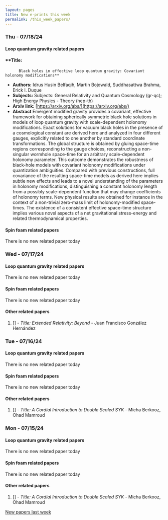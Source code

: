 ```yaml
---
layout: pages
title: New e-prints this week
permalink: /this_week_papers/
---
```




### Thu - 07/18/24

#### Loop quantum gravity related papers

#### **Title:
          Black holes in effective loop quantum gravity: Covariant holonomy modifications**
 - **Authors:** Idrus Husin Belfaqih, Martin Bojowald, Suddhasattwa Brahma, Erick I. Duque
 - **Subjects:** Subjects:
General Relativity and Quantum Cosmology (gr-qc); High Energy Physics - Theory (hep-th)
 - **Arxiv link:** [https://arxiv.org/abs/](https://arxiv.org/abs/)
 - **Abstract**
 Emergent modified gravity provides a covariant, effective framework for obtaining spherically symmetric black hole solutions in models of loop quantum gravity with scale-dependent holonomy modifications. Exact solutions for vacuum black holes in the presence of a cosmological constant are derived here and analyzed in four different gauges, explicitly related to one another by standard coordinate transformations. The global structure is obtained by gluing space-time regions corresponding to the gauge choices, reconstructing a non-singular wormhole space-time for an arbitrary scale-dependent holonomy parameter. This outcome demonstrates the robustness of black-hole models with covariant holonomy modifications under quantization ambiguities. Compared with previous constructions, full covariance of the resulting space-time models as derived here implies subtle new effects and leads to a novel understanding of the parameters in holonomy modifications, distinguishing a constant holonomy length from a possibly scale-dependent function that may change coefficients of holonomy terms. New physical results are obtained for instance in the context of a non-trivial zero-mass limit of holonomy-modified space-times. The existence of a consistent effective space-time structure implies various novel aspects of a net gravitational stress-energy and related thermodynamical properties. 

#### Spin foam related papers

There is no new related paper today 

### Wed - 07/17/24

#### Loop quantum gravity related papers

There is no new related paper today 

#### Spin foam related papers

There is no new related paper today 



#### Other related papers

1. [[]](https://arxiv.org/abs/) - *Title:
          Extended Relativity: Beyond* - Juan Francisco González Hernández



### Tue - 07/16/24

#### Loop quantum gravity related papers

There is no new related paper today 

#### Spin foam related papers

There is no new related paper today 



#### Other related papers

1. [[]](https://arxiv.org/abs/) - *Title:
          A Cordial Introduction to Double Scaled SYK* - Micha Berkooz, Ohad Mamroud



### Mon - 07/15/24

#### Loop quantum gravity related papers

There is no new related paper today 

#### Spin foam related papers

There is no new related paper today 



#### Other related papers

1. [[]](https://arxiv.org/abs/) - *Title:
          A Cordial Introduction to Double Scaled SYK* - Micha Berkooz, Ohad Mamroud






[New papers last week]({{site.url}}/archived/weekly/pre-prints/2024/07/15/archived_weekly_papers.html)